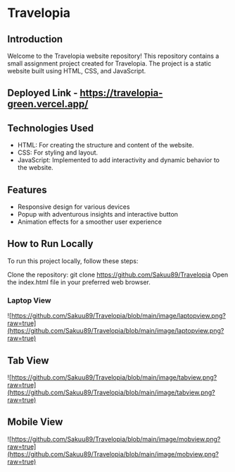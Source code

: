 # Travelopia
## Introduction

Welcome to the Travelopia website repository! This repository contains a small assignment project created for Travelopia. The project is a static website built using HTML, CSS, and JavaScript. 

## Deployed Link -  https://travelopia-green.vercel.app/




## Technologies Used
- HTML: For creating the structure and content of the website.
- CSS: For styling and layout.
- JavaScript: Implemented to add interactivity and dynamic behavior to the website.


## Features

- Responsive design for various devices
- Popup with adventurous insights and interactive button
- Animation effects for a smoother user experience

##  How to Run Locally
To run this project locally, follow these steps:

Clone the repository: git clone https://github.com/Sakuu89/Travelopia
Open the index.html file in your preferred web browser.


### Laptop View

![https://github.com/Sakuu89/Travelopia/blob/main/image/laptopview.png?raw=true](https://github.com/Sakuu89/Travelopia/blob/main/image/laptopview.png?raw=true)


## Tab View
![https://github.com/Sakuu89/Travelopia/blob/main/image/tabview.png?raw=true](https://github.com/Sakuu89/Travelopia/blob/main/image/tabview.png?raw=true)


## Mobile View
![https://github.com/Sakuu89/Travelopia/blob/main/image/mobview.png?raw=true](https://github.com/Sakuu89/Travelopia/blob/main/image/mobview.png?raw=true)